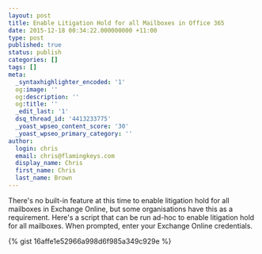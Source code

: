 ```yaml
---
layout: post
title: Enable Litigation Hold for all Mailboxes in Office 365
date: 2015-12-18 00:34:22.000000000 +11:00
type: post
published: true
status: publish
categories: []
tags: []
meta:
  _syntaxhighlighter_encoded: '1'
  og:image: ''
  og:description: ''
  og:title: ''
  _edit_last: '1'
  dsq_thread_id: '4413233775'
  _yoast_wpseo_content_score: '30'
  _yoast_wpseo_primary_category: ''
author:
  login: chris
  email: chris@flamingkeys.com
  display_name: Chris
  first_name: Chris
  last_name: Brown
---
```

There's no built-in feature at this time to enable litigation hold for all mailboxes in Exchange Online, but some organisations have this as a requirement. Here's a script that can be run ad-hoc to enable litigation hold for all mailboxes. When prompted, enter your Exchange Online credentials.

{% gist 16affe1e52966a998d6f985a349c929e %}
